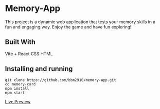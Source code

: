 # Memory-App

This project is a dynamic web application that
							tests your memory skills in a fun and engaging way.
							Enjoy the game and have fun exploring!

## Built With
Vite + React
CSS
HTML

## Installing and running
```
git clone https://github.com/bbm2910/memory-app.git
cd memory-card
npm install
npm start
```

[Live Preview](https://reactmemoryapp.netlify.app/)
